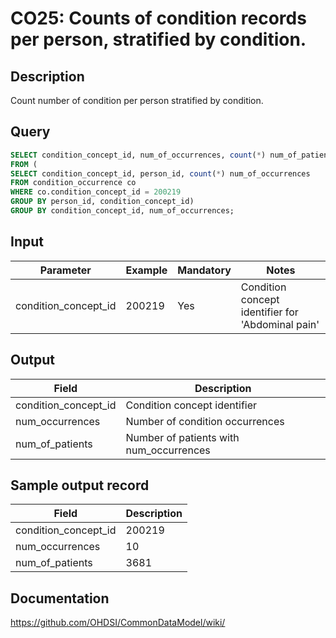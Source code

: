 <!---
Group:condition occurrence
Name:CO25 Counts of condition records per person, stratified by condition.
Author:Patrick Ryan
CDM Version: 5.0
-->

# CO25: Counts of condition records per person, stratified by condition.

## Description
Count number of condition per person stratified by condition.

## Query
```sql
SELECT condition_concept_id, num_of_occurrences, count(*) num_of_patients
FROM (
SELECT condition_concept_id, person_id, count(*) num_of_occurrences
FROM condition_occurrence co
WHERE co.condition_concept_id = 200219
GROUP BY person_id, condition_concept_id)
GROUP BY condition_concept_id, num_of_occurrences;
```

## Input

| Parameter |  Example |  Mandatory |  Notes |
| --- | --- | --- | --- |
| condition_concept_id | 200219 | Yes | Condition concept identifier for 'Abdominal pain' |

## Output

|  Field |  Description |
| --- | --- |
| condition_concept_id | Condition concept identifier |
| num_occurrences | Number of condition occurrences |
| num_of_patients | Number of patients with num_occurrences |

## Sample output record

|  Field |  Description |
| --- | --- |
| condition_concept_id |  200219 |
| num_occurrences |  10 |
| num_of_patients |  3681 |



## Documentation
https://github.com/OHDSI/CommonDataModel/wiki/
